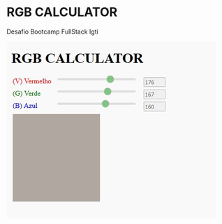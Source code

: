 RGB CALCULATOR
==================
Desafio Bootcamp FullStack Igti


![Print Demonstração](https://github.com/OseiasMiller/bootcamp-desafio1/blob/master/print/print.JPG)
